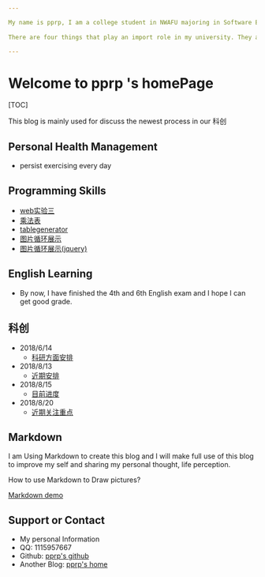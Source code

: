 ```yaml
---

My name is pprp, I am a college student in NWAFU majoring in Software Engineering. Now, I am Sophomore student and I am about to be a junior student. With a poor programming ability, I shoud use Github to improve my programming ability. I will have two project this Semester and I will try my best to do both of them well. 
	
There are four things that play an import role in my university. They are **English learning,Personal health management, Programming skills improvement and Preparing for gradute students**

---
```



# Welcome to pprp 's homePage

[TOC]

This blog is mainly used for discuss the newest process in our 科创

##  Personal Health Management

- persist exercising every day

##  Programming Skills 

- [web实验三](./doc/实验3董佩杰2016012963.pdf)
- [乘法表](./doc/1九九乘法表/js.html)
- [tablegenerator](./doc/2表格生成器/tablegenerator.html)
- [图片循环展示](./doc/10DOM图片循环/cycle.html)
- [图片循环展示(jquery)](./doc/11JQuery图片循环/jquery.html)

##  English Learning

- By now, I have finished the 4th and 6th English exam and I hope I can get good grade.

##  科创

- 2018/6/14
  - [科研方面安排](./doc/科研方面.md)
- 2018/8/13
  - [近期安排](./doc/工作安排.md)
- 2018/8/15
  - [目前进度](./doc/目前进度.md)
- 2018/8/20
  - [近期关注重点](./doc/近期关注重点.md)

## Markdown

I am Using Markdown to create this blog and I will make full use of this blog to improve my self and sharing my personal thought, life perception.

How to use Markdown to Draw pictures?

[Markdown demo](./doc/Markdown.html)


## Support or Contact

- My personal Information
- QQ: 1115957667
- Github: [pprp's github](www.github.com/pprp)
- Another Blog: [pprp's home](https://www.cnblogs.com/pprp)